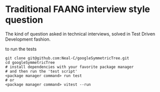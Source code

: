 # Traditional FAANG interview style question

The kind of question asked in technical interviews, solved in Test Driven Development fashion.

to run the tests
```shell
git clone git@github.com:Neal-C/googleSymmetricTree.git
cd googleSymmetricTree
# install dependencies with your favorite package manager
# and then run the 'test script'
<package manager command> run test
# or
<package manager command> vitest --run
```